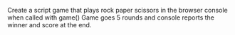 Create a script game that plays rock paper scissors in the browser console when called with game()
Game goes 5 rounds and console reports the winner and score at the end.